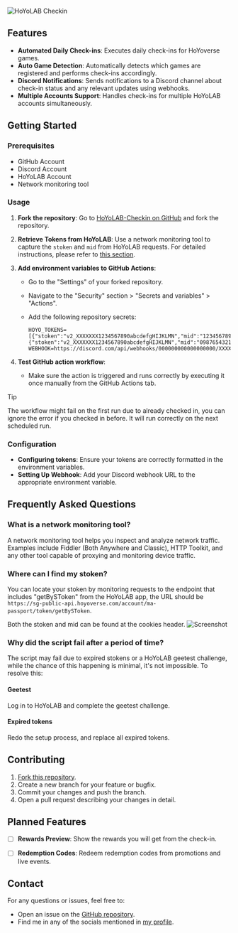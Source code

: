 ![HoYoLAB Checkin](https://github.com/user-attachments/assets/1ae984ff-54cc-4040-814f-6b12d78b0930)

## Features

- **Automated Daily Check-ins**: Executes daily check-ins for HoYoverse games.
- **Auto Game Detection**: Automatically detects which games are registered and performs check-ins accordingly.
- **Discord Notifications**: Sends notifications to a Discord channel about check-in status and any relevant updates using webhooks.
- **Multiple Accounts Support**: Handles check-ins for multiple HoYoLAB accounts simultaneously.

## Getting Started

### Prerequisites

- GitHub Account
- Discord Account
- HoYoLAB Account
- Network monitoring tool

### Usage

1. **Fork the repository**: Go to [HoYoLAB-Checkin on GitHub](https://github.com/Thereallo1026/HoYoLAB-Checkin) and fork the repository.

2. **Retrieve Tokens from HoYoLAB**: Use a network monitoring tool to capture the `stoken` and `mid` from HoYoLAB requests. For detailed instructions, please refer to [this section](#where-can-i-find-my-stoken).

3. **Add environment variables to GitHub Actions**:

   - Go to the "Settings" of your forked repository.
   - Navigate to the "Security" section > "Secrets and variables" > "Actions".
   - Add the following repository secrets:

     ```env
     HOYO_TOKENS=[{"stoken":"v2_XXXXXXX1234567890abcdefgHIJKLMN","mid":"1234567890_abc"},{"stoken":"v2_XXXXXXX1234567890abcdefgHIJKLMN","mid":"0987654321_def"}]
     WEBHOOK=https://discord.com/api/webhooks/000000000000000000/XXXXXXXXXXXXXXXXXXXXXXXXXXXXXXXXXXXXXXXXXXXXXXXXXXXXXXXXXXXXXXXX
     ```

4. **Test GitHub action workflow**:

   - Make sure the action is triggered and runs correctly by executing it once manually from the GitHub Actions tab.

> [!TIP]
> The workflow might fail on the first run due to already checked in, you can ignore the error if you checked in before. It will run correctly on the next scheduled run.

### Configuration

- **Configuring tokens**: Ensure your tokens are correctly formatted in the environment variables.
- **Setting Up Webhook**: Add your Discord webhook URL to the appropriate environment variable.

## Frequently Asked Questions

### What is a network monitoring tool?

A network monitoring tool helps you inspect and analyze network traffic. Examples include Fiddler (Both Anywhere and Classic), HTTP Toolkit, and any other tool capable of proxying and monitoring device traffic.

### Where can I find my stoken?

You can locate your stoken by monitoring requests to the endpoint that includes "getBySToken" from the HoYoLAB app, the URL should be `https://sg-public-api.hoyoverse.com/account/ma-passport/token/getBySToken`.

Both the stoken and mid can be found at the cookies header.
![Screenshot](https://github.com/user-attachments/assets/327cc971-2715-4b64-b404-7d02a93aa4da)

### Why did the script fail after a period of time?

The script may fail due to expired stokens or a HoYoLAB geetest challenge, while the chance of this happening is minimal, it's not impossible. To resolve this:

#### Geetest

Log in to HoYoLAB and complete the geetest challenge.

#### Expired tokens

Redo the setup process, and replace all expired tokens.

## Contributing

1. [Fork this repository](https://github.com/thereallo1026/HoYoLAB-Checkin).
2. Create a new branch for your feature or bugfix.
3. Commit your changes and push the branch.
4. Open a pull request describing your changes in detail.

## Planned Features

- [ ] **Rewards Preview**: Show the rewards you will get from the check-in.

- [ ] **Redemption Codes**: Redeem redemption codes from promotions and live events.

## Contact

For any questions or issues, feel free to:

- Open an issue on the [GitHub repository](https://github.com/thereallo1026/HoYoLAB-Checkin/issues).
- Find me in any of the socials mentioned in [my profile](https://thereallo.dev).
